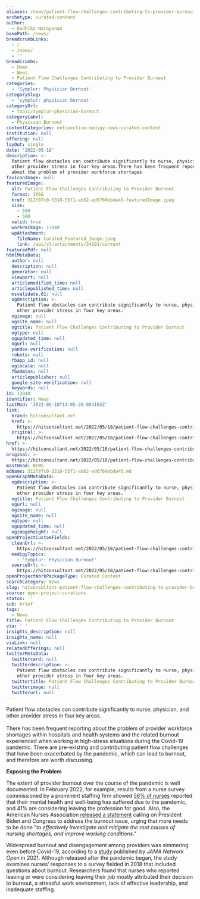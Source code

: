 ```yaml
---
aliases: /news/patient-flow-challenges-contributing-to-provider-burnout
archetype: curated-content
author:
  - Radhika Narayanan
basePath: /news/
breadcrumbLinks:
  - /
  - /news/
  - ''
breadcrumbs:
  - Home
  - News
  - Patient Flow Challenges Contributing to Provider Burnout
categories:
  - 'Symplur: Physician Burnout'
categorySlug:
  - 'symplur: physician burnout'
categoryUrl:
  - topic/symplur-physician-burnout
categoryLabel:
  - Physician Burnout
contentCategories: netspective-medigy-news-curated-content
institution: null
offering: null
layOut: single
date: '2022-05-18'
description: >-
  Patient flow obstacles can contribute significantly to nurse, physician, and
  other provider stress in four key areas.There has been frequent reporting
  about the problem of provider workforce shortages
favIconImage: null
featuredImage:
  alt: Patient Flow Challenges Contributing to Provider Burnout
  format: JPEG
  href: 312f87c0-5318-55f1-ab62-ed6760ebda45-featuredImage.jpeg
  size:
    - 500
    - 500
  valid: true
  workPackage: 13040
  wpAttachment:
    fileName: Curated_Featured_Image.jpeg
    link: /api/v3/attachments/24191/content
featuredPdf: null
htmlMetaData:
  author: null
  description: null
  generator: null
  viewport: null
  articlemodified_time: null
  articlepublished_time: null
  msvalidate.01: null
  ogdescription: >-
    Patient flow obstacles can contribute significantly to nurse, physician, and
    other provider stress in four key areas.
  ogimage: null
  ogsite_name: null
  ogtitle: Patient Flow Challenges Contributing to Provider Burnout
  ogtype: null
  ogupdated_time: null
  ogurl: null
  yandex-verification: null
  robots: null
  fbapp_id: null
  oglocale: null
  fbadmins: null
  articlepublisher: null
  google-site-verification: null
  keywords: null
id: 13040
identifier: News
lastMod: '2022-05-18T14:05:20.054165Z'
link:
  brand: hitconsultant.net
  href: >-
    https://hitconsultant.net/2022/05/18/patient-flow-challenges-contributing-to-provider-burnout/
  original: >-
    https://hitconsultant.net/2022/05/18/patient-flow-challenges-contributing-to-provider-burnout/
href: >-
  https://hitconsultant.net/2022/05/18/patient-flow-challenges-contributing-to-provider-burnout/
original: >-
  https://hitconsultant.net/2022/05/18/patient-flow-challenges-contributing-to-provider-burnout/
mastHead: NEWS
mdName: 312f87c0-5318-55f1-ab62-ed6760ebda45.md
openGraphMetaData:
  ogdescription: >-
    Patient flow obstacles can contribute significantly to nurse, physician, and
    other provider stress in four key areas.
  ogtitle: Patient Flow Challenges Contributing to Provider Burnout
  ogurl: null
  ogimage: null
  ogsite_name: null
  ogtype: null
  ogupdated_time: null
  ogimageheight: null
openProjectCustomFields:
  cleanUrl: >-
    https://hitconsultant.net/2022/05/18/patient-flow-challenges-contributing-to-provider-burnout/
  medigyTopics:
    - 'Symplur: Physician Burnout'
  sourceUrl: >-
    https://hitconsultant.net/2022/05/18/patient-flow-challenges-contributing-to-provider-burnout/
openProjectWorkPackageType: Curated Content
searchCategory: News
slug: hitconsultant-patient-flow-challenges-contributing-to-provider-burnout
source: open-project-curations
status: ''
sub: brief
tags:
  - News
title: Patient Flow Challenges Contributing to Provider Burnout
via: ' '
insights_description: null
insights_name: null
viaLink: null
relatedOfferings: null
twitterMetaData:
  twittercard: null
  twitterdescription: >-
    Patient flow obstacles can contribute significantly to nurse, physician, and
    other provider stress in four key areas.
  twittertitle: Patient Flow Challenges Contributing to Provider Burnout
  twitterimage: null
  twitterurl: null
---
```

<p>Patient flow obstacles can contribute significantly to nurse, physician, and other provider stress in four key areas.<br><br>There has been frequent reporting about the problem of provider workforce shortages within hospitals and health systems and the related burnout experienced when working in high-stress situations during the Covid-19 pandemic. There are pre-existing and contributing patient flow challenges that have been exacerbated by the pandemic, which can lead to burnout, and therefore are worth discussing.</p><p><strong>Exposing the Problem</strong></p><p>The extent of provider burnout over the course of the pandemic is well documented. In February 2022, for example, results from a nurse survey commissioned by a prominent staffing firm showed <a href="https://www.businesswire.com/news/home/20220210005146/en/IntelyCare-Research-Group-Nurses-Are-Beyond-Burnout-Suffering-From-PTSD-as-Spiraling-Work-Demands-Force-Them-to-Sacrifice-Their-Mental-Well-Being">56% of nurses</a> reported that their mental health and well-being has suffered due to the pandemic, and 41% are considering leaving the profession for good. Also, the American Nurses Association <a href="https://www.nursingworld.org/news/news-releases/2021/ana-calls-on-congress-and-the-administration-to--investigate-and-mitigate-the-root-causes-of-nurse-shortages/">released a statement</a> calling on President Biden and Congress to address the burnout issue, urging that more needs to be done “<i>to effectively investigate and mitigate the root causes of nursing shortages, and improve working conditions</i>.”</p><p>Widespread burnout and disengagement among providers was simmering even before Covid-19, according to a <a href="https://jamanetwork.com/journals/jamanetworkopen/fullarticle/2775923">study</a> published by <i>JAMA Network Open</i> in 2021. Although released after the pandemic began, the study examines nurses’ responses to a survey fielded in 2018 that included questions about burnout. Researchers found that nurses who reported leaving or were considering leaving their job mostly attributed their decision to burnout, a stressful work environment, lack of effective leadership, and inadequate staffing.</p>